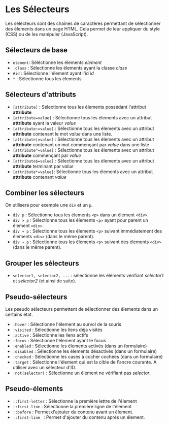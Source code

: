 # Les Sélecteurs

Les sélecteurs sont des chaînes de caractères permettant de sélectionner des élements dans un page HTML.
Cela permet de leur appliquer du style (CSS) ou de les manipuler (JavaScript).

## Sélecteurs de base
- `element`: Séléctionne les élements _element_
- `.class` : Sélectionne les élements ayant la classe _class_
- `#id` : Sélectionne l'élement ayant l'id _id_
- `*` : Sélectionne tous les élements

## Sélecteurs d'attributs
- `[attribute]` : Sélectionne tous les élements possédant l'attribut **attribute**
- `[attribute=value]` : Sélectionne tous les élements avec un attribut **attribute** ayant la valeur _value_
- `[attribute~=value]` : Sélectionne tous les élements avec un attribut **attribute** contenant le mot _value_ dans une liste.
- `[attribute|=value]` : Sélectionne tous les élements avec un attribut **attribute** contenant un mot commençant par _value_ dans une liste
- `[attribute^=value]` : Sélectionne tous les élements avec un attribut **attribute** commençant par _value_
- `[attribute$=value]` : Sélectionne tous les élements avec un attribut **attribute** terminant par _value_
- `[attribute*=value]`: Sélectionne tous les élements avec un attribut **attribute** contenant _value_

## Combiner les sélecteurs

On utilisera pour exemple une `div` et un `p`.

- `div p` : Sélectionne tous les élements `<p>` dans un élement `<div>`.
- `div > p` : Sélectionne tous les élements `<p>` ayant pour parent un élement `<div>`.
- `div + p` : Sélectionne tous les élements `<p>` suivant immédiatement des élements `<div>` (dans le même parent).
- `div ~ p` : Sélectionne tous les élements `<p>` suivant des élements `<div>` (dans le même parent).

## Grouper les sélecteurs
- `selector1, selector2, ...` : sélectionne les éléments vérifiant _selector1_ et _selector2_ (et ainsi de suite).

## Pseudo-sélecteurs
Les pseudo sélecteurs permettent de sélectionner des élements dans un certains état.

- `:hover` : Sélectionne l'élement au survol de la souris
- `:visited` : Sélectionne les liens déja visités
- `:active` : Sélectionne les liens actifs
- `:focus` : Sélectionne l'élement ayant le focus
- `:enabled` : Sélectionne les élements activés (dans un formulaire)
- `:disabled` : Sélectionne les élements désactivés (dans un formulaire)
- `:checked` : Sélectionne les cases à cocher cochées (dans un formulaire)
- `:target` : Sélectionne l'élement qui est la cible de l'ancre courante. A utiliser avec un sélecteur d'ID.
- `:not(selector)` : Sélectionne un élement ne vérifiant pas _selector_.

## Pseudo-élements
- `::first-letter` : Sélectionne la première lettre de l'élement
- `::first-line` : Sélectionne la première ligne de l'élement
- `::before` : Permet d'ajouter du contenu avant un élement.
- `::first-line ` : Permet d'ajouter du contenu après un élement.
